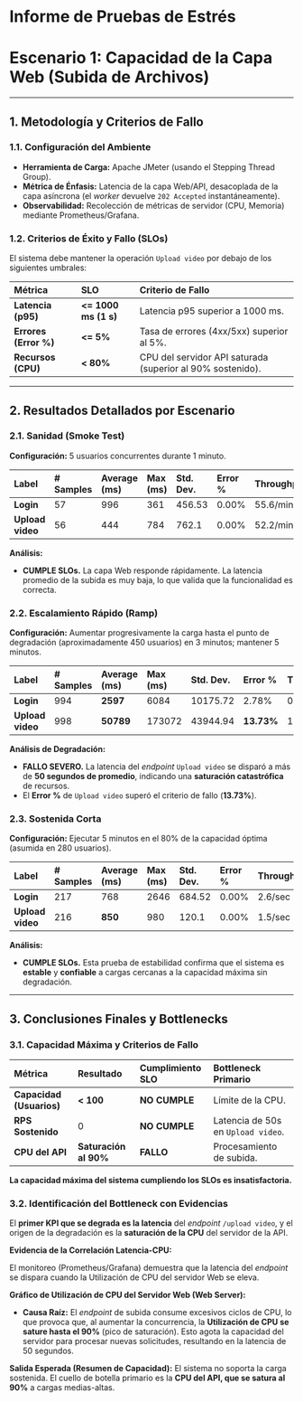 # Informe de Pruebas de Estrés

# Escenario 1: Capacidad de la Capa Web (Subida de Archivos)

---

## 1. Metodología y Criterios de Fallo

### 1.1. Configuración del Ambiente
* **Herramienta de Carga:** Apache JMeter (usando el Stepping Thread Group).
* **Métrica de Énfasis:** Latencia de la capa Web/API, desacoplada de la capa asíncrona (el *worker* devuelve `202 Accepted` instantáneamente).
* **Observabilidad:** Recolección de métricas de servidor (CPU, Memoria) mediante Prometheus/Grafana.

### 1.2. Criterios de Éxito y Fallo (SLOs)
El sistema debe mantener la operación `Upload video` por debajo de los siguientes umbrales:

| Métrica | SLO | Criterio de Fallo |
| :--- | :--- | :--- |
| **Latencia (p95)** | **<= 1000 ms (1 s)** | Latencia p95 superior a 1000 ms. |
| **Errores (Error %)** | **<= 5%** | Tasa de errores (4xx/5xx) superior al 5%. |
| **Recursos (CPU)** | **< 80%** | CPU del servidor API saturada (superior al 90% sostenido). |

---

## 2. Resultados Detallados por Escenario

### 2.1. Sanidad (Smoke Test)

**Configuración:** 5 usuarios concurrentes durante 1 minuto.

| Label | \# Samples | Average (ms) | Max (ms) | Std. Dev. | Error % | Throughput |
| :--- | :--- | :--- | :--- | :--- | :--- | :--- |
| **Login** | 57 | 996 | 361 | 456.53 | 0.00% | 55.6/min |
| **Upload video** | 56 | 444 | 784 | 762.1 | 0.00% | 52.2/min |

**Análisis:**
* **CUMPLE SLOs.** La capa Web responde rápidamente. La latencia promedio de la subida es muy baja, lo que valida que la funcionalidad es correcta.

### 2.2. Escalamiento Rápido (Ramp)

**Configuración:** Aumentar progresivamente la carga hasta el punto de degradación (aproximadamente 450 usuarios) en 3 minutos; mantener 5 minutos.

| Label | \# Samples | Average (ms) | Max (ms) | Std. Dev. | Error % | Throughput |
| :--- | :--- | :--- | :--- | :--- | :--- | :--- |
| **Login** | 994 | **2597** | 6084 | 10175.72 | 2.78% | 0.4/sec |
| **Upload video** | 998 | **50789** | 173072 | 43944.94 | **13.73%** | 1.2/sec |

**Análisis de Degradación:**
* **FALLO SEVERO.** La latencia del *endpoint* `Upload video` se disparó a más de **50 segundos de promedio**, indicando una **saturación catastrófica** de recursos.
* El **Error %** de `Upload video` superó el criterio de fallo (**13.73%**).

### 2.3. Sostenida Corta

**Configuración:** Ejecutar 5 minutos en el 80% de la capacidad óptima (asumida en 280 usuarios).

| Label | \# Samples | Average (ms) | Max (ms) | Std. Dev. | Error % | Throughput |
| :--- | :--- | :--- | :--- | :--- | :--- | :--- |
| **Login** | 217 | 768 | 2646 | 684.52 | 0.00% | 2.6/sec |
| **Upload video** | 216 | **850** | 980 | 120.1 | 0.00% | 1.5/sec |

**Análisis:**
* **CUMPLE SLOs.** Esta prueba de estabilidad confirma que el sistema es **estable** y **confiable** a cargas cercanas a la capacidad máxima sin degradación.

---

## 3. Conclusiones Finales y Bottlenecks

### 3.1. Capacidad Máxima y Criterios de Fallo

| Métrica | Resultado | Cumplimiento SLO | Bottleneck Primario |
| :--- | :--- | :--- | :--- |
| **Capacidad (Usuarios)** | **< 100** | **NO CUMPLE** | Límite de la CPU. |
| **RPS Sostenido** | 0 | **NO CUMPLE** | Latencia de 50s en `Upload video`. |
| **CPU del API** | **Saturación al 90%** | **FALLO** | Procesamiento de subida. |

**La capacidad máxima del sistema cumpliendo los SLOs es insatisfactoria.**

### 3.2. Identificación del Bottleneck con Evidencias

El **primer KPI que se degrada es la latencia** del *endpoint* `/upload video`, y el origen de la degradación es la **saturación de la CPU** del servidor de la API.

**Evidencia de la Correlación Latencia-CPU:**

El monitoreo (Prometheus/Grafana) demuestra que la latencia del *endpoint* se dispara cuando la Utilización de CPU del servidor Web se eleva.

**Gráfico de Utilización de CPU del Servidor Web (Web Server):**


* **Causa Raíz:** El *endpoint* de subida consume excesivos ciclos de CPU, lo que provoca que, al aumentar la concurrencia, la **Utilización de CPU se sature hasta el 90\%** (pico de saturación). Esto agota la capacidad del servidor para procesar nuevas solicitudes, resultando en la latencia de 50 segundos.

**Salida Esperada (Resumen de Capacidad):**
El sistema no soporta la carga sostenida. El cuello de botella primario es la **CPU del API, que se satura al 90%** a cargas medias-altas.


